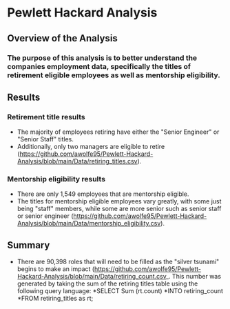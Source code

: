 # Pewlett Hackard Analysis

## Overview of the Analysis

### The purpose of this analysis is to better understand the companies employment data, specifically the titles of retirement eligible employees as well as mentorship eligibility.

## Results

### Retirement title results 
* The majority of employees retiring have either the "Senior Engineer" or "Senior Staff" titles. 
* Additionally, only two managers are eligible to retire (https://github.com/awolfe95/Pewlett-Hackard-Analysis/blob/main/Data/retiring_titles.csv). 

### Mentorship eligibility results
* There are only 1,549 employees that are mentorship eligible. 
* The titles for mentorship eligible employees vary greatly, with some just being "staff" members, while some are more senior such as senior staff or senior engineer (https://github.com/awolfe95/Pewlett-Hackard-Analysis/blob/main/Data/mentorship_eligibility.csv).

## Summary
* There are 90,398 roles that will need to be filled as the "silver tsunami" begins to make an impact (https://github.com/awolfe95/Pewlett-Hackard-Analysis/blob/main/Data/retiring_count.csv_. This number was generated by taking the sum of the retiring titles table using the following query language: 
  *SELECT Sum (rt.count)
  *INTO retiring_count
  *FROM retiring_titles as rt;
